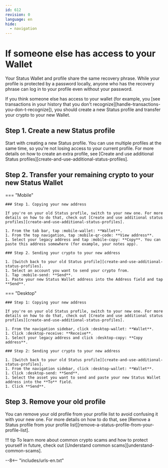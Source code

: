 ```yaml
---
id: 612
revision: 0
language: en
hide:
  - navigation
---
```


# If someone else has access to your Wallet

Your Status Wallet and profile share the same recovery phrase. While your profile is protected by a password locally, anyone who has the recovery phrase can log in to your profile even without your password.

If you think someone else has access to your wallet (for example, you [see transactions in your history that you don't recognize][handle-transactions-you-don-t-recognize]), you should create a new Status profile and transfer your crypto to your new Wallet.

## Step 1. Create a new Status profile

Start with creating a new Status profile. You can use multiple profiles at the same time, so you're not losing access to your current profile. For more details on how to create an extra profile, see [Create and use additional Status profiles][create-and-use-additional-status-profiles].

## Step 2. Transfer your remaining crypto to your new Status Wallet

=== "Mobile"

    ### Step 1. Copying your new address

    If you're on your old Status profile, switch to your new one. For more details on how to do that, check out [Create and use additional status profiles][create-and-use-additional-status-profiles].

    1. From the tab bar, tap :mobile-wallet: **Wallet**.
    1. From the top navigation, tap :mobile-qr-code: **View address**.
    1. Select your legacy address and tap :mobile-copy: **Copy**. You can paste this address somewhere (for example, your notes app).

    ### Step 2. Sending your crypto to your new address

    1. [Switch back to your old Status profile][create-and-use-additional-status-profiles].
    1. Select an account you want to send your crypto from.
    1. Tap :mobile-send: **Send**.
    1. Paste your new Status Wallet address into the Address field and tap **Send**.

=== "Desktop"

    ### Step 1: Copying your new address

    If you're on your old Status profile, switch to your new one. For more details on how to do that, check out [Create and use additional status profiles][create-and-use-additional-status-profiles].

    1. From the navigation sidebar, click :desktop-wallet: **Wallet**.
    1. Click :desktop-receive: **Receive**.
    1. Select your legacy address and click :desktop-copy: **Copy address**.
    
    ### Step 2: Sending your crypto to your new address
    
    1. [Switch back to your old Status profile][create-and-use-additional-status-profiles].
    1. From the navigation sidebar, click :desktop-wallet: **Wallet**.
    1. Click :desktop-send: **Send**.
    1. Select the asset you want to send and paste your new Status Wallet address into the **To** field. 
    1. Click **Send**.

## Step 3. Remove your old profile

You can remove your old profile from your profile list to avoid confusing it with your new one. For more details on how to do that, see [Remove a Status profile from your profile list][remove-a-status-profile-from-your-profile-list].

!!! tip
     To learn more about common crypto scams and how to protect yourself in future, check out [Understand common scams][understand-common-scams].

--8<-- "includes/urls-en.txt"
